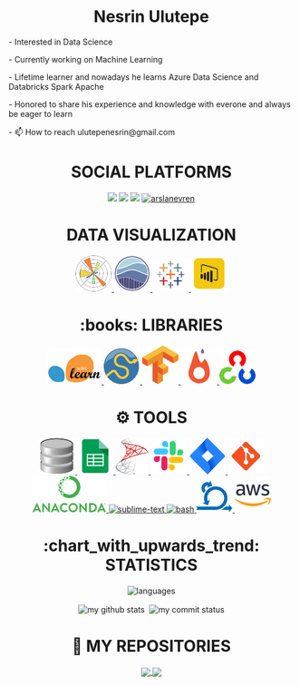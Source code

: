 <div> <h1 align="center"> Nesrin Ulutepe </h1> </div>
<p>- Interested in Data Science </p>
<p>- Currently working on Machine Learning </p>
<p>- Lifetime learner and nowadays he learns Azure Data Science and Databricks Spark Apache </p>
<p>- Honored to share his experience and knowledge with everone and always be eager to learn </p>
<p>- 📫 How to reach ulutepenesrin@gmail.com</p>

<div> <h1 align="center"> SOCIAL PLATFORMS </h1> 
<p align="center">
<a href="https://www.linkedin.com/in/NesrinU/"/><img src="https://img.shields.io/badge/linkedin-%230077B5.svg?&style=for-the-badge&logo=linkedin&logoColor=white" /></a>
<a href="mailto:ulutepenesrin@gmail.com"><img src="https://img.shields.io/badge/gmail-f1f2f6.svg?&style=for-the-badge&logo=gmail&logoColor=red" /></a>
<a href="https://medium.com/@NesrinU"><img src="https://img.shields.io/badge/%20-medium-black?&style=for-the-badge&logoColor=white" /></a>
<a href="#"><img src="https://komarev.com/ghpvc/?username=NesrinU" alt="arslanevren" height="28"/></a>
</p></div>

<div align="center"> <h1 align="center"> DATA VISUALIZATION </h1> </div>
<p align="center">
<a href="#" target="_blank"> <img src="https://github.com/NesrinU/NesrinU/blob/main/icons/pngegg%20(1).png"/> </a> 
<a href="#" target="_blank"> <img src="https://github.com/NesrinU/NesrinU/blob/main/icons/seaborn.png" height="64"/> </a>    
<a href="#" target="_blank"> <img src="https://github.com/NesrinU/NesrinU/blob/main/icons/pngegg%20(22).png"/> </a>  
<a href="#" target="_blank"> <img src="https://github.com/NesrinU/NesrinU/blob/main/icons/pngegg%20(24).png"/> </a>   
  
<div align="center"> <h1 align="center">:books: LIBRARIES </h1> </div>
<p align="center">
<a href="#" target="_blank"> <img src="https://github.com/NesrinU/NesrinU/blob/main/icons/pngegg%20(20).png"/> </a>   
<a href="#" target="_blank"> <img src="https://github.com/NesrinU/NesrinU/blob/main/icons/pngegg%20(2).png"/> </a>                                                     
<a href="#" target="_blank"> <img src="https://github.com/NesrinU/NesrinU/blob/main/icons/pngegg%20(4).png"/> </a> 
<a href="#" target="_blank"> <img src="https://github.com/NesrinU/NesrinU/blob/main/icons/pngegg%20(10).png"/> </a>
<a href="#" target="_blank"> <img src="https://github.com/NesrinU/NesrinU/blob/main/icons/pngegg%20(17).png"/> </a>  
</p>

<div align="center"> <h1 align="center"> ⚙ TOOLS </h1> </div>
<p align="center">
<a href="#" target="_blank"> <img src="https://github.com/NesrinU/NesrinU/blob/main/icons/pngegg%20(5).png"/> </a> 
<a href="#" target="_blank"> <img src="https://github.com/NesrinU/NesrinU/blob/main/icons/pngegg%20(12).png"/> </a>  
<a href="#" target="_blank"> <img src="https://github.com/NesrinU/NesrinU/blob/main/icons/pngegg%20(18).png"/> </a>  
<a href="#" target="_blank"> <img src="https://github.com/NesrinU/NesrinU/blob/main/icons/icons8-slack-new-64.png"/> </a>                                                
<a href="#" target="_blank"> <img src="https://github.com/NesrinU/NesrinU/blob/main/icons/icons8-jira-64.png"/> </a>                  
<a href="#" target="_blank"> <img src="https://github.com/NesrinU/NesrinU/blob/main/icons/icons8-git-64.png"/> </a>
<a href="#" target="_blank"> <img src="https://github.com/NesrinU/NesrinU/blob/main/icons/pngegg%20(21).png"/> </a>
<a href="#" target="_blank"> <img src="https://cdn.icon-icons.com/icons2/1381/PNG/512/sublimetext_94866.png" alt="sublime-text" height="64"/> </a>
<a href="#" target="_blank"> <img src="https://www.vectorlogo.zone/logos/gnu_bash/gnu_bash-icon.svg" alt="bash" height="64"/> </a>
<a href="#" target="_blank"> <img src="https://github.com/NesrinU/NesrinU/blob/main/icons/pngegg%20(7).png"/> </a>  
<a href="#" target="_blank"> <img src="https://github.com/NesrinU/NesrinU/blob/main/icons/icons8-amazon-web-services-64.png"/> </a>                                       <div>                                                                                                                                                                             
  <div align="center"> <h1 align="center"> :chart_with_upwards_trend: STATISTICS </h1> </div>

</p align="center">
<p align="center"><img align="center" src="https://github-readme-stats.vercel.app/api/top-langs/?username=NesrinU&theme=algolia&layout=compact" alt="languages" width="50%" >
</p>
<p align="center">
<img align="center" src="https://github-readme-stats.vercel.app/api?username=NesrinU&count_private=true&theme=algolia&show_icons=true&hide_border=true" alt="my github stats" width="48%"/>&nbsp;
<img align="center" src="https://github-readme-streak-stats.herokuapp.com/?user=NesrinU&theme=algolia" alt="my commit status" width="48.2%"/>
</p>

<div align="center"> <h1 align="center"> 💾 MY REPOSITORIES  </h1> </div>
<p align="center">
<a href="https://github.com/NesrinU/Projects">
  <img align="center" src="https://github-readme-stats.vercel.app/api/pin/?username=NesrinU&repo=Projects&theme=algolia" />
</a>

<a href="https://github.com/NesrinU/Data_Science">
  <img align="center" src="https://github-readme-stats.vercel.app/api/pin/?username=NesrinU&repo=Data_Science&theme=algolia" />
</a>
</p>
